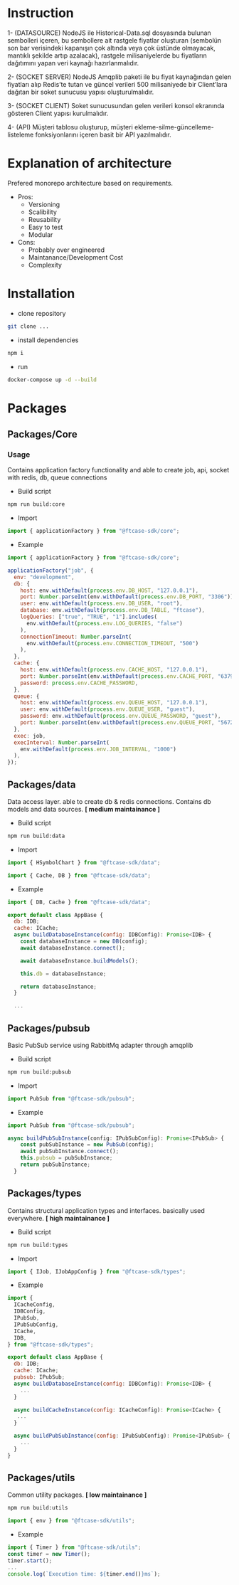 # Instruction

1- (DATASOURCE) NodeJS ile Historical-Data.sql dosyasında bulunan sembolleri içeren, bu sembollere ait rastgele fiyatlar oluşturan (sembolün son bar verisindeki kapanışın çok altında veya çok üstünde olmayacak, mantıklı şekilde artıp azalacak), rastgele milisaniyelerde bu fiyatların dağıtımını yapan veri kaynağı hazırlanmalıdır.

2- (SOCKET SERVER) NodeJS Amqplib paketi ile bu fiyat kaynağından gelen fiyatları alıp Redis’te tutan ve güncel verileri 500 milisaniyede bir Client’lara dağıtan bir soket sunucusu yapısı oluşturulmalıdır.

3- (SOCKET CLIENT) Soket sunucusundan gelen verileri konsol ekranında gösteren Client yapısı kurulmalıdır.

4- (API) Müşteri tablosu oluşturup, müşteri ekleme-silme-güncelleme-listeleme fonksiyonlarını içeren basit bir API yazılmalıdır.

# Explanation of architecture

Prefered monorepo architecture based on requirements.

- Pros:
  - Versioning
  - Scalibility
  - Reusability
  - Easy to test
  - Modular
- Cons:
  - Probably over engineered
  - Maintanance/Development Cost
  - Complexity

# Installation

- clone repository

```bash
git clone ...
```

- install dependencies

```bash
npm i
```

- run
```bash
docker-compose up -d --build
```

# Packages

## Packages/Core

### Usage

Contains application factory functionality and able to create job, api, socket with redis, db, queue connections

- Build script

```bash
npm run build:core
```

- Import

```js
import { applicationFactory } from "@ftcase-sdk/core";
```

- Example

```js
import { applicationFactory } from "@ftcase-sdk/core";

applicationFactory("job", {
  env: "development",
  db: {
    host: env.withDefault(process.env.DB_HOST, "127.0.0.1"),
    port: Number.parseInt(env.withDefault(process.env.DB_PORT, "3306")),
    user: env.withDefault(process.env.DB_USER, "root"),
    database: env.withDefault(process.env.DB_TABLE, "ftcase"),
    logQueries: ["true", "TRUE", "1"].includes(
      env.withDefault(process.env.LOG_QUERIES, "false")
    ),
    connectionTimeout: Number.parseInt(
      env.withDefault(process.env.CONNECTION_TIMEOUT, "500")
    ),
  },
  cache: {
    host: env.withDefault(process.env.CACHE_HOST, "127.0.0.1"),
    port: Number.parseInt(env.withDefault(process.env.CACHE_PORT, "6379")),
    password: process.env.CACHE_PASSWORD,
  },
  queue: {
    host: env.withDefault(process.env.QUEUE_HOST, "127.0.0.1"),
    user: env.withDefault(process.env.QUEUE_USER, "guest"),
    password: env.withDefault(process.env.QUEUE_PASSWORD, "guest"),
    port: Number.parseInt(env.withDefault(process.env.QUEUE_PORT, "5672")),
  },
  exec: job,
  execInterval: Number.parseInt(
    env.withDefault(process.env.JOB_INTERVAL, "1000")
  ),
});
```

## Packages/data

Data access layer. able to create db & redis connections. Contains db models and data sources. <b>[ medium maintainance ] </b>

- Build script

```bash
npm run build:data
```

- Import

```js
import { HSymbolChart } from "@ftcase-sdk/data";
```

```js
import { Cache, DB } from "@ftcase-sdk/data";
```

- Example

```js
import { DB, Cache } from "@ftcase-sdk/data";

export default class AppBase {
  db: IDB;
  cache: ICache;
  async buildDatabaseInstance(config: IDBConfig): Promise<IDB> {
    const databaseInstance = new DB(config);
    await databaseInstance.connect();

    await databaseInstance.buildModels();

    this.db = databaseInstance;

    return databaseInstance;
  }

  ...
```

## Packages/pubsub

Basic PubSub service using RabbitMq adapter through amqplib

- Build script

```bash
npm run build:pubsub
```

- Import

```js
import PubSub from "@ftcase-sdk/pubsub";
```

- Example

```js
import PubSub from "@ftcase-sdk/pubsub";

async buildPubSubInstance(config: IPubSubConfig): Promise<IPubSub> {
    const pubSubInstance = new PubSub(config);
    await pubSubInstance.connect();
    this.pubsub = pubSubInstance;
    return pubSubInstance;
  }
```

## Packages/types

Contains structural application types and interfaces. basically used everywhere. <b>[ high maintainance ] </b>

- Build script

```bash
npm run build:types
```

- Import

```js
import { IJob, IJobAppConfig } from "@ftcase-sdk/types";
```

- Example

```js
import {
  ICacheConfig,
  IDBConfig,
  IPubSub,
  IPubSubConfig,
  ICache,
  IDB,
} from "@ftcase-sdk/types";

export default class AppBase {
  db: IDB;
  cache: ICache;
  pubsub: IPubSub;
  async buildDatabaseInstance(config: IDBConfig): Promise<IDB> {
    ...
  }

  async buildCacheInstance(config: ICacheConfig): Promise<ICache> {
   ...
  }

  async buildPubSubInstance(config: IPubSubConfig): Promise<IPubSub> {
    ...
  }
}
```

## Packages/utils

Common utility packages. <b>[ low maintainance ] </b>

```bash
npm run build:utils
```

```js
import { env } from "@ftcase-sdk/utils";
```

- Example

```js
import { Timer } from "@ftcase-sdk/utils";
const timer = new Timer();
timer.start();
...
console.log(`Execution time: ${timer.end()}ms`);

```
